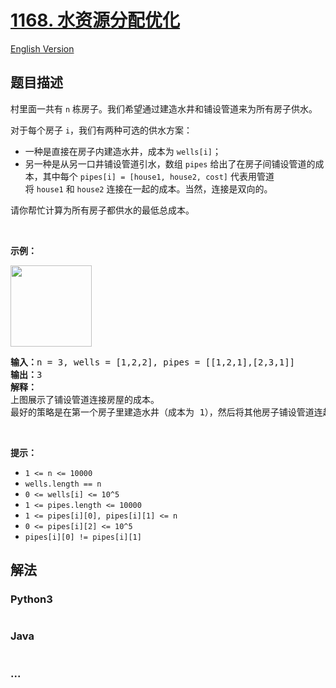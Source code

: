 # [1168. 水资源分配优化](https://leetcode-cn.com/problems/optimize-water-distribution-in-a-village)

[English Version](/solution/1100-1199/1168.Optimize%20Water%20Distribution%20in%20a%20Village/README_EN.md)

## 题目描述

<!-- 这里写题目描述 -->

<p>村里面一共有 <code>n</code> 栋房子。我们希望通过建造水井和铺设管道来为所有房子供水。</p>

<p>对于每个房子&nbsp;<code>i</code>，我们有两种可选的供水方案：</p>

<ul>
	<li>一种是直接在房子内建造水井，成本为&nbsp;<code>wells[i]</code>；</li>
	<li>另一种是从另一口井铺设管道引水，数组&nbsp;<code>pipes</code>&nbsp;给出了在房子间铺设管道的成本，其中每个&nbsp;<code>pipes[i] = [house1, house2, cost]</code>&nbsp;代表用管道将&nbsp;<code>house1</code>&nbsp;和&nbsp;<code>house2</code>&nbsp;连接在一起的成本。当然，连接是双向的。</li>
</ul>

<p>请你帮忙计算为所有房子都供水的最低总成本。</p>

<p>&nbsp;</p>

<p><strong>示例：</strong></p>

<p><strong><img alt="" src="https://cdn.jsdelivr.net/gh/doocs/leetcode@main/solution/1100-1199/1168.Optimize%20Water%20Distribution%20in%20a%20Village/images/1359_ex1.png" style="width: 130px;"></strong></p>

<pre><strong>输入：</strong>n = 3, wells = [1,2,2], pipes = [[1,2,1],[2,3,1]]
<strong>输出：</strong>3
<strong>解释： </strong>
上图展示了铺设管道连接房屋的成本。
最好的策略是在第一个房子里建造水井（成本为 1），然后将其他房子铺设管道连起来（成本为 2），所以总成本为 3。
</pre>

<p>&nbsp;</p>

<p><strong>提示：</strong></p>

<ul>
	<li><code>1 &lt;= n&nbsp;&lt;= 10000</code></li>
	<li><code>wells.length == n</code></li>
	<li><code>0 &lt;= wells[i] &lt;= 10^5</code></li>
	<li><code>1 &lt;= pipes.length &lt;= 10000</code></li>
	<li><code>1 &lt;= pipes[i][0], pipes[i][1] &lt;= n</code></li>
	<li><code>0 &lt;= pipes[i][2] &lt;= 10^5</code></li>
	<li><code>pipes[i][0] != pipes[i][1]</code></li>
</ul>


## 解法

<!-- 这里可写通用的实现逻辑 -->

<!-- tabs:start -->

### **Python3**

<!-- 这里可写当前语言的特殊实现逻辑 -->

```python

```

### **Java**

<!-- 这里可写当前语言的特殊实现逻辑 -->

```java

```

### **...**

```

```

<!-- tabs:end -->
